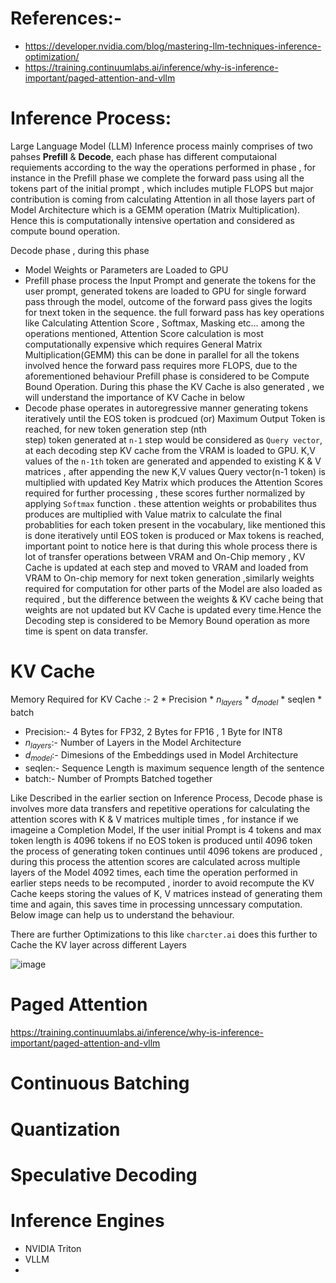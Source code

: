 # References:- 
- https://developer.nvidia.com/blog/mastering-llm-techniques-inference-optimization/
- https://training.continuumlabs.ai/inference/why-is-inference-important/paged-attention-and-vllm
  
# Inference Process:
  Large Language Model (LLM) Inference process mainly comprises of two pahses **Prefill** & **Decode**, each phase has different computaional requiements according to the way the operations 
  performed in phase , for instance in the Prefill phase we complete the forward pass using all the tokens part of the initial prompt , which includes mutiple FLOPS but major contribution is 
  coming from calculating Attention in all those layers part of Model  Architecture which is a GEMM operation (Matrix Multiplication). Hence this is computationally intensive opertation and 
  considered as compute bound operation.

  Decode phase , during this phase 
  
  - Model Weights or Parameters are Loaded to GPU 
  - Prefill phase process the Input Prompt and generate the tokens for the user prompt, generated tokens are loaded to GPU for single forward pass through the model,
    outcome of the forward pass gives the logits for tnext token in the sequence. the full forward pass has key operations like Calculating Attention Score , Softmax, Masking etc...
    among the operations mentioned, Attention Score calculation is most computationally expensive which requires General Matrix Multiplication(GEMM) this can be done in parallel
    for all the tokens involved hence the forward pass requires more FLOPS, due to the aforementioned behaviour Prefill phase is considered to be Compute Bound Operation. During
    this phase the KV Cache is also generated , we will understand the importance of KV Cache in below
  - Decode phase operates in autoregressive manner generating tokens iteratively until the EOS token is prodcued (or) Maximum Output Token is reached, for new token generation step (nth   
    step) token generated at `n-1` step would be considered as `Query vector`, at each decoding step KV cache from the VRAM is loaded to GPU. K,V values of the `n-1th` token  are generated 
    and appended to existing K & V matrices , after appending the new K,V values  Query vector(n-1 token) is multiplied with updated Key Matrix which produces the Attention Scores required for 
    further processing , these scores further normalized by applying `Softmax` function . these attention weights or probabilites thus produces are multiplied with Value matrix to calculate the 
    final probablities for each token present in the vocabulary, like mentioned this is done iteratively until EOS token is produced or Max tokens is reached, important point to notice here is
    that during this whole process there is lot of transfer operations between VRAM and On-Chip memory , KV Cache is updated at each step and moved to VRAM and loaded from VRAM to On-chip memory
    for next token generation ,similarly weights required for computation for other parts of the Model are also loaded as required , but the difference between the weights & KV cache being
    that weights are not updated but KV Cache is updated every time.Hence the Decoding step is considered to be Memory Bound operation as more time is spent on data transfer.
    


# KV Cache

 Memory Required for KV Cache :- 2 * Precision * $n_{layers}$ * $d_{model}$ * seqlen * batch
 - Precision:- 4 Bytes for FP32, 2 Bytes for FP16 , 1 Byte for INT8
 - $n_{layers}$:- Number of Layers in the Model Architecture
 - $d_{model}$:- Dimesions of the Embeddings used in Model Architecture
 - seqlen:- Sequence Length is maximum sequence length of the sentence 
 - batch:- Number of Prompts Batched together

  Like Described in the earlier section on Inference Process, Decode phase is involves more data transfers and repetitive operations for calculating the attention scores with K & V matrices
  multiple times , for instance if we imageine a Completion Model, If the user initial Prompt is 4 tokens and max token length is 4096 tokens if no EOS token is produced until 4096 token
  the process of generating token continues until 4096 tokens are produced , during this process the attention scores are calculated across multiple layers of the Model 4092 times, each time 
  the operation performed in earlier steps needs to be recomputed , inorder to avoid recompute the KV Cache keeps storing the values of K, V matrices instead of generating them time and again,
  this saves time in processing unncessary computation. Below image can help us to understand the behaviour.

  There are further Optimizations to this like `charcter.ai` does this further to Cache the KV layer across different Layers

   ![image](https://github.com/user-attachments/assets/862f1d2e-7041-4735-b62f-591d238c0a2a)

 
# Paged Attention
 https://training.continuumlabs.ai/inference/why-is-inference-important/paged-attention-and-vllm
# Continuous Batching

# Quantization
# Speculative Decoding
# Inference Engines
  - NVIDIA Triton
  - VLLM
  - 


